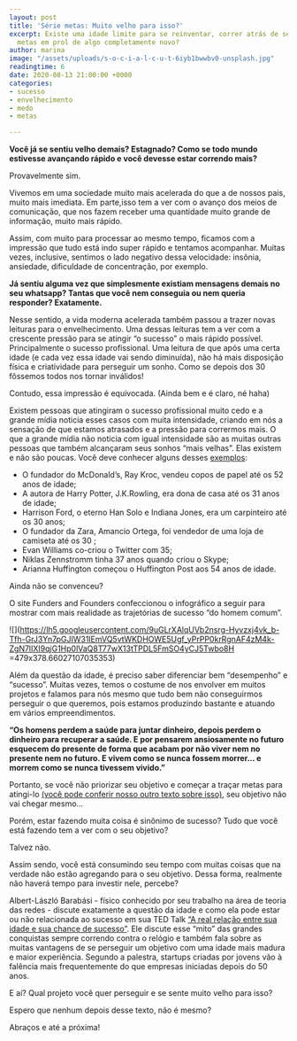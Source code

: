 ```yaml
---
layout: post
title: 'Série metas: Muito velho para isso?'
excerpt: Existe uma idade limite para se reinventar, correr atrás de seu sonho e traçar
  metas em prol de algo completamente novo?
author: marina
image: "/assets/uploads/s-o-c-i-a-l-c-u-t-6iyb1bwwbv0-unsplash.jpg"
readingtime: 6
date: 2020-08-13 21:00:00 +0000
categories:
- sucesso
- envelhecimento
- medo
- metas

---
```

**Você já se sentiu velho demais? Estagnado? Como se todo mundo estivesse avançando rápido e você devesse estar correndo mais?**

Provavelmente sim.

Vivemos em uma sociedade muito mais acelerada do que a de nossos pais, muito mais imediata. Em parte,isso tem a ver com o avanço dos meios de comunicação, que nos fazem receber uma quantidade muito grande de informação, muito mais rápido.

Assim, com muito para processar ao mesmo tempo, ficamos com a impressão que tudo está indo super rápido e tentamos acompanhar. Muitas vezes, inclusive, sentimos o lado negativo dessa velocidade: insônia, ansiedade, dificuldade de concentração, por exemplo.

**Já sentiu alguma vez que simplesmente existiam mensagens demais no seu whatsapp? Tantas que você nem conseguia ou nem queria responder? Exatamente.**

Nesse sentido, a vida moderna acelerada também passou a trazer novas leituras para o envelhecimento. Uma dessas leituras tem a ver com a crescente pressão para se atingir “o sucesso” o mais rápido possível. Principalmente o sucesso profissional. Uma leitura de que após uma certa idade (e cada vez essa idade vai sendo diminuída), não há mais disposição física e criatividade para perseguir um sonho. Como se depois dos 30 fôssemos todos nos tornar inválidos!

Contudo, essa impressão é equivocada. (Ainda bem e é claro, né haha)

Existem pessoas que atingiram o sucesso profissional muito cedo e a grande mídia noticia esses casos com muita intensidade, criando em nós a sensação de que estamos atrasados e a pressão para corrermos mais. O que a grande mídia não noticia com igual intensidade são as muitas outras pessoas que também alcançaram seus sonhos “mais velhas”. Elas existem e não são poucas. Você deve conhecer alguns desses [exemplos]():

* O fundador do McDonald’s, Ray Kroc, vendeu copos de papel até os 52 anos de idade;
* A autora de Harry Potter, J.K.Rowling, era dona de casa até os 31 anos de idade;
* Harrison Ford, o eterno Han Solo e Indiana Jones, era um carpinteiro até os 30 anos;
* O fundador da Zara, Amancio Ortega, foi vendedor de uma loja de camiseta até os 30 ;
* Evan Williams co-criou o Twitter com 35;
* Niklas Zennstromm tinha 37 anos quando criou o Skype;
* Arianna Huffington começou o Huffington Post aos 54 anos de idade.

Ainda não se convenceu?

O site Funders and Founders confeccionou o infográfico a seguir para mostrar com mais realidade as trajetórias de sucesso “do homem comum”.

![](https://lh5.googleusercontent.com/9uGLrXAlqUVb2nsrg-Hyvzxj4vk_b-Tfh-GrJ3Yn7pGJIW31lEmVQ5vtWKDHOWE5Ugf_yPrPP0krRgnAF4zM4k-ZgN7lIXI9qjG1Hp0lVaQ8T77wX13tTPDL5FmSO4yCJ5Twbo8H =479x378.66027107035353)

Além da questão da idade, é preciso saber diferenciar bem “desempenho” e “sucesso”. Muitas vezes, temos o costume de nos envolver em muitos projetos e falamos para nós mesmo que tudo bem não conseguirmos perseguir o que queremos, pois estamos produzindo bastante e atuando em vários empreendimentos.

**“Os homens perdem a saúde para juntar dinheiro, depois perdem o dinheiro para recuperar a saúde. E por pensarem ansiosamente no futuro esquecem do presente de forma que acabam por não viver nem no presente nem no futuro. E vivem como se nunca fossem morrer... e morrem como se nunca tivessem vivido.”**

Portanto, se você não priorizar seu objetivo e começar a traçar metas para atingi-lo [(você pode conferir nosso outro texto sobre isso)](https://blog.muskify.app/suas-metas-estao-trabalhando-a-seu-favor-3-dicas-praticas), seu objetivo não vai chegar mesmo...

Porém, estar fazendo muita coisa é sinônimo de sucesso? Tudo que você está fazendo tem a ver com o seu objetivo?

Talvez não.

Assim sendo, você está consumindo seu tempo com muitas coisas que na verdade não estão agregando para o seu objetivo. Dessa forma, realmente não haverá tempo para investir nele, percebe?

Albert-László Barabási - físico conhecido por seu trabalho na área de teoria das redes - discute exatamente a questão da idade e como ela pode estar ou não relacionada ao sucesso em sua TED Talk [“A real relação entre sua idade e sua chance de sucesso”](). Ele discute esse “mito” das grandes conquistas sempre correndo contra o relógio e também fala sobre as muitas vantagens de se perseguir um objetivo com uma idade mais madura e maior experiência. Segundo a palestra, startups criadas por jovens vão à falência mais frequentemente do que empresas iniciadas depois do 50 anos.

E aí? Qual projeto você quer perseguir e se sente muito velho para isso?

Espero que nenhum depois desse texto, não é mesmo?

Abraços e até a próxima!